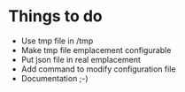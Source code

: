 # Things to do

 + Use tmp file in /tmp
 + Make tmp file emplacement configurable
 + Put json file in real emplacement
 + Add command to modify configuration file
 + Documentation ;-)
